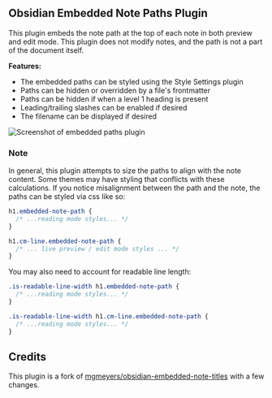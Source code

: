 ## Obsidian Embedded Note Paths Plugin

This plugin embeds the note path at the top of each note in both preview and edit mode. This plugin does not modify notes, and the path is not a part of the document itself.

**Features:**

- The embedded paths can be styled using the Style Settings plugin
- Paths can be hidden or overridden by a file's frontmatter
- Paths can be hidden if when a level 1 heading is present
- Leading/trailing slashes can be enabled if desired
- The filename can be displayed if desired

<img src="https://user-images.githubusercontent.com/21299126/185779567-ba379655-9ed7-495c-841c-112a76101698.png" alt="Screenshot of embedded paths plugin" />

### Note

In general, this plugin attempts to size the paths to align with the note content. Some themes may have styling that conflicts with these calculations. If you notice misalignment between the path and the note, the paths can be styled via css like so:

```css
h1.embedded-note-path {
  /* ...reading mode styles... */
}

h1.cm-line.embedded-note-path {
  /* ... live preview / edit mode styles ... */
}
```

You may also need to account for readable line length:

```css
.is-readable-line-width h1.embedded-note-path {
  /* ...reading mode styles... */
}

.is-readable-line-width h1.cm-line.embedded-note-path {
  /* ...reading mode styles... */
}
```

## Credits

This plugin is a fork of [mgmeyers/obsidian-embedded-note-titles](https://github.com/mgmeyers/obsidian-embedded-note-titles) with a few changes.
